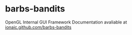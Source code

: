 barbs-bandits
=============

OpenGL Internal GUI Framework
Documentation avaliable at <a href="http://ionaic.github.com/barbs-bandits">ionaic.github.com/barbs-bandits</a>